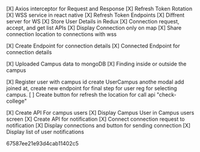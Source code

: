 <!-- TODO List -->

<!-- 30/11/2024 -->
[X] Axios interceptor for Request and Response
[X] Refresh Token Rotation
[X] WSS service in react native
[X] Refresh Token Endpoints
[X] Diffrent server for WS
[X] Store User Details in Redux
[X] Connection request, accept, and get list APIs
[X] Display Connection only on map
[X] Share connection location to connections with wss

<!-- 01/11/2024 -->
[X] Create Endpoint for connection details
[X] Connected Endpoint for connection details

<!-- 10/11/2024 -->
[X] Uploaded Campus data to mongoDB
[X] Finding inside or outside the campus

<!-- 12/11/2024 -->
[X] Register user with campus id create UserCampus anothe modal
    add joined at, create new endpoint for final step for user reg for selecting campus.
[ ] Create button for refresh the location for call api "check-college"

<!-- 13/11/2024 -->
[X] Create API For campus users
[X] Display Campus User in Campus users screen
[X] Create API for notification
[X] Connect connection request to notification
[X] Display connections and button for sending connection
[X] Display list of user notifications

67587ee21e93d4cab11402c5
